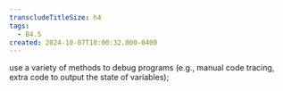 ```yaml
---
transcludeTitleSize: h4
tags:
  - B4.5
created: 2024-10-07T10:00:32.000-0400
---
```

use a variety of methods to debug programs (e.g., manual code tracing, extra code to output the state of variables);